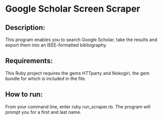 # Google Scholar Screen Scraper

## Description:
This program enables you to search Google Scholar, take the results and export them into an IEEE-formatted bibliography.

## Requirements:
This Ruby project requires the gems HTTparty and Nokogiri, the gem bundle for which is included in the file.

## How to run:
From your command line, enter ruby run_scraper.rb. The program will prompt you for a first and last name.
